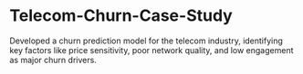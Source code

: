 # Telecom-Churn-Case-Study
Developed a churn prediction model for the telecom industry, identifying key factors like price sensitivity, poor network quality, and low engagement as major churn drivers.
